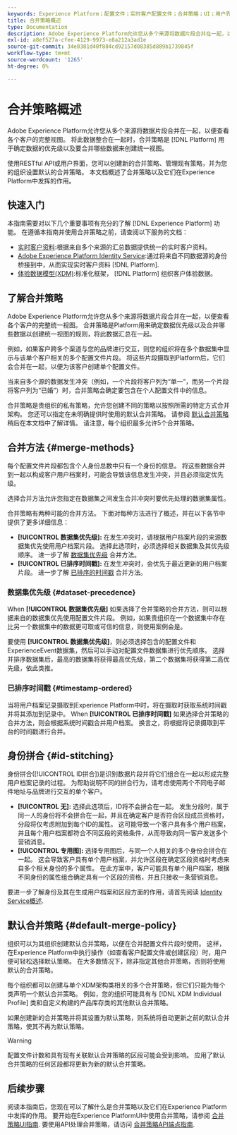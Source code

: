 ```yaml
---
keywords: Experience Platform；配置文件；实时客户配置文件；合并策略；UI；用户界面；按时间戳排序；数据集优先级
title: 合并策略概述
type: Documentation
description: Adobe Experience Platform允许您从多个来源将数据片段合并在一起，以便查看各个客户的完整视图。 合并策略是Platform用来确定数据优先级以及合并哪些数据以创建统一视图的规则，将这些数据整合在一起。
exl-id: a8ef527a-cfee-4129-9973-e8a212a3ad1e
source-git-commit: 34e0381d40f884cd92157d08385d889b1739845f
workflow-type: tm+mt
source-wordcount: '1265'
ht-degree: 0%

---
```


# 合并策略概述

Adobe Experience Platform允许您从多个来源将数据片段合并在一起，以便查看各个客户的完整视图。 将此数据整合在一起时，合并策略是 [!DNL Platform] 用于确定数据的优先级以及要合并哪些数据来创建统一视图。

使用RESTful API或用户界面，您可以创建新的合并策略、管理现有策略，并为您的组织设置默认的合并策略。 本文档概述了合并策略以及它们在Experience Platform中发挥的作用。

## 快速入门

本指南需要对以下几个重要事项有充分的了解 [!DNL Experience Platform] 功能。 在遵循本指南并使用合并策略之前，请查阅以下服务的文档：

* [实时客户资料](../home.md):根据来自多个来源的汇总数据提供统一的实时客户资料。
* [Adobe Experience Platform Identity Service](../../identity-service/home.md):通过将来自不同数据源的身份桥接到中，从而实现实时客户资料 [!DNL Platform].
* [体验数据模型(XDM)](../../xdm/home.md):标准化框架， [!DNL Platform] 组织客户体验数据。

## 了解合并策略

Adobe Experience Platform允许您从多个来源将数据片段合并在一起，以便查看各个客户的完整统一视图。 合并策略是Platform用来确定数据优先级以及合并哪些数据以创建统一视图的规则，将此数据汇总在一起。

例如，如果客户跨多个渠道与您的品牌进行交互，则您的组织将在多个数据集中显示与该单个客户相关的多个配置文件片段。 将这些片段摄取到Platform后，它们会合并在一起，以便为该客户创建单个配置文件。

当来自多个源的数据发生冲突（例如，一个片段将客户列为“单一”，而另一个片段将客户列为“已婚”）时，合并策略会确定要包含在个人配置文件中的信息。

合并策略是贵组织的私有策略，允许您创建不同的策略以按照所需的特定方式合并架构。 您还可以指定在未明确提供时使用的默认合并策略。 请参阅 [默认合并策略](#default-merge-policy) 稍后在本文档中了解详情。 请注意，每个组织最多允许5个合并策略。

## 合并方法 {#merge-methods}

每个配置文件片段都包含个人身份总数中只有一个身份的信息。 将这些数据合并到一起以构成客户用户档案时，可能会导致该信息发生冲突，并且必须指定优先级。

选择合并方法允许您指定在数据集之间发生合并冲突时要优先处理的数据集属性。

合并策略有两种可能的合并方法。 下面对每种方法进行了概述，并在以下各节中提供了更多详细信息：

* **[!UICONTROL 数据集优先级]:** 在发生冲突时，请根据用户档案片段的来源数据集优先使用用户档案片段。 选择此选项时，必须选择相关数据集及其优先级顺序。 进一步了解 [数据集优先级](#dataset-precedence) 合并方法。
* **[!UICONTROL 已排序时间戳]:** 在发生冲突时，会优先于最近更新的用户档案片段。 进一步了解 [已排序的时间戳](#timestamp-ordered) 合并方法。

### 数据集优先级 {#dataset-precedence}

When **[!UICONTROL 数据集优先级]** 如果选择了合并策略的合并方法，则可以根据来自的数据集优先使用配置文件片段。 例如，如果贵组织在一个数据集中存在比另一个数据集中的数据更可取或可信的信息，则使用案例会是。

要使用 **[!UICONTROL 数据集优先级]**，则必须选择包含的配置文件和ExperienceEvent数据集，然后可以手动对配置文件数据集进行优先顺序。 选择并排序数据集后，最高的数据集将获得最高优先级，第二个数据集将获得第二高优先级，依此类推。

### 已排序时间戳 {#timestamp-ordered}

当将用户档案记录摄取到Experience Platform中时，将在摄取时获取系统时间戳并将其添加到记录中。 When **[!UICONTROL 已排序时间戳]** 如果选择合并策略的合并方法，则会根据系统时间戳合并用户档案。 换言之，将根据将记录摄取到平台的时间戳进行合并。

## 身份拼合 {#id-stitching}

身份拼合([!UICONTROL ID拼合])是识别数据片段并将它们组合在一起以形成完整用户档案记录的过程。 为帮助说明不同的拼合行为，请考虑使用两个不同电子邮件地址与品牌进行交互的单个客户。

* **[!UICONTROL 无]:** 选择此选项后，ID将不会拼合在一起。 发生分段时，属于同一人的身份将不会拼合在一起，并且在确定客户是否符合区段成员资格时，分段将仅考虑附加到每个ID的属性。 这可能导致一个客户具有多个用户档案，并且每个用户档案都符合不同区段的资格条件，从而导致向同一客户发送多个营销消息。
* **[!UICONTROL 专用图]:** 选择专用图后，与同一个人相关的多个身份会拼合在一起。 这会导致客户具有单个用户档案，并允许区段在确定区段资格时考虑来自多个相关身份的多个属性。 在此方案中，客户可能具有单个用户档案，根据不同身份的属性组合确定具有一个区段的资格，并且只接收一条营销消息。

要进一步了解身份及其在生成用户档案和区段方面的作用，请首先阅读 [Identity Service概述](../../identity-service/home.md).

## 默认合并策略 {#default-merge-policy}

组织可以为其组织创建默认合并策略，以便在合并配置文件片段时使用。 这样，在Experience Platform中执行操作（如查看客户配置文件或创建区段）时，用户便可轻松选择默认策略。 在大多数情况下，除非指定其他合并策略，否则将使用默认的合并策略。

每个组织都可以创建与单个XDM架构类相关的多个合并策略，但它们只能为每个类声明一个默认合并策略。 例如，您的组织可能具有与 [!DNL XDM Individual Profile] 类和自定义构建的产品库存类的其他默认合并策略。

如果创建新的合并策略并将其设置为默认策略，则系统将自动更新之前的默认合并策略，使其不再为默认策略。

>[!WARNING]
>
>配置文件计数和具有现有关联默认合并策略的区段可能会受到影响。 应用了默认合并策略的任何区段都将更新为新的默认合并策略。

## 后续步骤

阅读本指南后，您现在可以了解什么是合并策略以及它们在Experience Platform中发挥的作用。 要开始在Experience PlatformUI中使用合并策略，请参阅 [合并策略UI指南](ui-guide.md). 要使用API处理合并策略，请访问 [合并策略API端点指南](../api/merge-policies.md).
